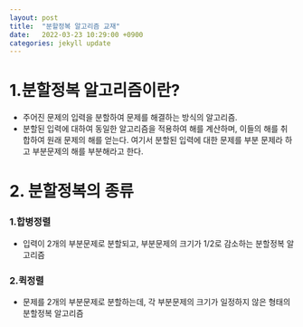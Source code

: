 ```yaml
---
layout: post
title:  "분할정복 알고리즘 교재"
date:   2022-03-23 10:29:00 +0900
categories: jekyll update	
---
```


# 1.분할정복 알고리즘이란?
* 주어진 문제의 입력을 분할하여 문제를 해결하는 방식의 알고리즘.
* 분할된 입력에 대하여 동일한 알고리즘을 적용하여 해를 계산하며, 이들의 해를 취합하여 원래 문제의 해를 얻는다. 여기서 분할된 입력에 대한 문제를 부분 문제라 하고 부분문제의 해를 부분해라고 한다.

# 2. 분할정복의 종류
### 1.합병정렬
* 입력이 2개의 부분문제로 분할되고, 부분문제의 크기가 1/2로 감소하는 분할정복 알고리즘
  
### 2.퀵정렬
* 문제를 2개의 부분문제로 분할하는데, 각 부분문제의 크기가 일정하지 않은 형태의 분할정복 알고리즘
